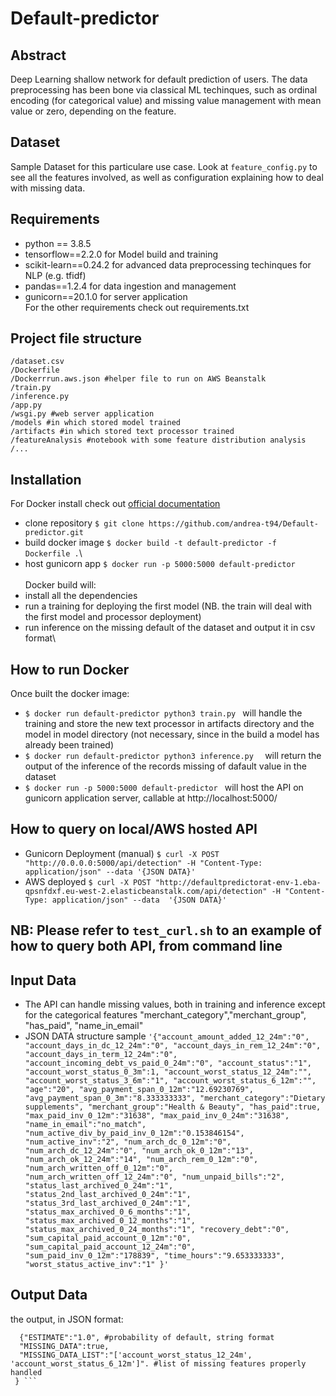 # Default-predictor

## Abstract
Deep Learning shallow network for default prediction of users. The data preprocessing has been bone via classical ML techinques, such as ordinal encoding (for categorical value) and missing value management with mean value or zero, depending on the feature.

## Dataset
Sample Dataset for this particulare use case. Look at ```feature_config.py``` to see all the features involved, as well as configuration explaining how to deal with missing data.

## Requirements
- python == 3.8.5
- tensorflow==2.2.0 for Model build and training
- scikit-learn==0.24.2 for advanced data preprocessing techinques for NLP (e.g. tfidf)
- pandas==1.2.4 for data ingestion and management
- gunicorn==20.1.0 for server application \
For the other requirements check out requirements.txt

## Project file structure

```
/dataset.csv
/Dockerfile
/Dockerrrun.aws.json #helper file to run on AWS Beanstalk
/train.py
/inference.py
/app.py
/wsgi.py #web server application
/models #in which stored model trained
/artifacts #in which stored text processor trained
/featureAnalysis #notebook with some feature distribution analysis
/...
```

## Installation
For Docker install check out [official documentation](https://docs.docker.com/get-docker/)
- clone repository ```
$ git clone https://github.com/andrea-t94/Default-predictor.git ```
- build docker image ```
$ docker build -t default-predictor -f Dockerfile . ```\
- host gunicorn app ```
$ docker run -p 5000:5000 default-predictor ```\
\
Docker build will:
- install all the dependencies
- run a training for deploying the first model (NB. the train will deal with the first model and processor deployment)
- run inference on the missing default of the dataset and output it in csv format\

## How to run Docker
Once built the docker image:
- ```$ docker run default-predictor python3 train.py ``` will handle the training and store the new text processor in artifacts directory and the model in model directory (not necessary, since in the build a model has already been trained)
- ```$ docker run default-predictor python3 inference.py  ``` will return the output of the inference of the records missing of dafault value in the dataset
- ```$ docker run -p 5000:5000 default-predictor ``` will host the API on gunicorn application server, callable at http://localhost:5000/

## How to query on local/AWS hosted API
- Gunicorn Deployment (manual) ``` $ curl -X POST "http://0.0.0.0:5000/api/detection" -H "Content-Type: application/json" --data '{JSON DATA}' ```
- AWS deployed ``` $ curl -X POST "http://defaultpredictorat-env-1.eba-qpsnfdxf.eu-west-2.elasticbeanstalk.com/api/detection" -H "Content-Type: application/json" --data  '{JSON DATA}' ```
## NB: Please refer to ``` test_curl.sh ``` to an example of how to query both API, from command line

## Input Data
- The API can handle missing values, both in training and inference except for the categorical features  "merchant_category","merchant_group", "has_paid", "name_in_email"
- JSON DATA structure sample ``` '{"account_amount_added_12_24m":"0",
 "account_days_in_dc_12_24m":"0",
 "account_days_in_rem_12_24m":"0",
 "account_days_in_term_12_24m":"0",
 "account_incoming_debt_vs_paid_0_24m":"0",
 "account_status":"1",
 "account_worst_status_0_3m":1,
 "account_worst_status_12_24m":"",
 "account_worst_status_3_6m":"1",
 "account_worst_status_6_12m":"",
 "age":"20",
 "avg_payment_span_0_12m":"12.69230769",
 "avg_payment_span_0_3m":"8.333333333",
 "merchant_category":"Dietary supplements",
 "merchant_group":"Health & Beauty",
 "has_paid":true,
 "max_paid_inv_0_12m":"31638",
 "max_paid_inv_0_24m":"31638",
 "name_in_email":"no_match",
 "num_active_div_by_paid_inv_0_12m":"0.153846154",
 "num_active_inv":"2",
 "num_arch_dc_0_12m":"0",
 "num_arch_dc_12_24m":"0",
 "num_arch_ok_0_12m":"13",
 "num_arch_ok_12_24m":"14",
 "num_arch_rem_0_12m":"0",
 "num_arch_written_off_0_12m":"0",
 "num_arch_written_off_12_24m":"0",
 "num_unpaid_bills":"2",
 "status_last_archived_0_24m":"1",
 "status_2nd_last_archived_0_24m":"1",
 "status_3rd_last_archived_0_24m":"1",
 "status_max_archived_0_6_months":"1",
 "status_max_archived_0_12_months":"1",
 "status_max_archived_0_24_months":"1",
 "recovery_debt":"0",
 "sum_capital_paid_account_0_12m":"0",
 "sum_capital_paid_account_12_24m":"0",
 "sum_paid_inv_0_12m":"178839",
 "time_hours":"9.653333333",
 "worst_status_active_inv":"1"
 }' ```

## Output Data
the output, in JSON format:
``` {"message":
  {"ESTIMATE":"1.0", #probability of default, string format
  "MISSING_DATA":true,
  "MISSING_DATA_LIST":"['account_worst_status_12_24m', 'account_worst_status_6_12m']". #list of missing features properly handled
 } ```
 
